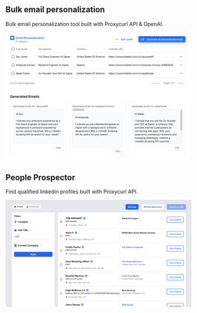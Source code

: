 ## Bulk email personalization

Bulk email personalization tool built with Proxycurl API & OpenAI.

<img src="./email-personalization/public/lemlist-final.png" alt="drawing" style="width:600px;"/>

## People Prospector

Find qualified linkedin profiles built with Proxycurl API.

<img src="./people-prospector/public/people-prospector.png" alt="drawing" style="width:600px;"/>



